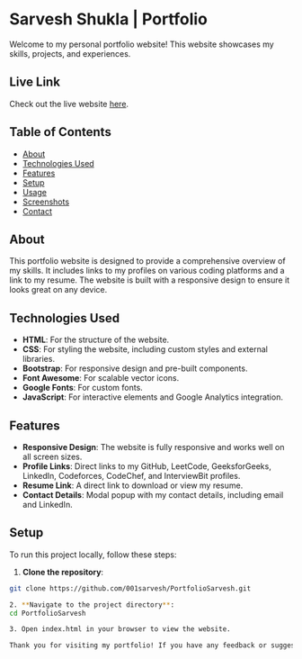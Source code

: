 # Sarvesh Shukla | Portfolio

Welcome to my personal portfolio website! This website showcases my skills, projects, and experiences.

## Live Link

Check out the live website [here](https://portfolio-sarvesh-silk.vercel.app/).

## Table of Contents

- [About](#about)
- [Technologies Used](#technologies-used)
- [Features](#features)
- [Setup](#setup)
- [Usage](#usage)
- [Screenshots](#screenshots)
- [Contact](#contact)

## About

This portfolio website is designed to provide a comprehensive overview of my skills. It includes links to my profiles on various coding platforms and a link to my resume. The website is built with a responsive design to ensure it looks great on any device.

## Technologies Used

- **HTML**: For the structure of the website.
- **CSS**: For styling the website, including custom styles and external libraries.
- **Bootstrap**: For responsive design and pre-built components.
- **Font Awesome**: For scalable vector icons.
- **Google Fonts**: For custom fonts.
- **JavaScript**: For interactive elements and Google Analytics integration.

## Features

- **Responsive Design**: The website is fully responsive and works well on all screen sizes.
- **Profile Links**: Direct links to my GitHub, LeetCode, GeeksforGeeks, LinkedIn, Codeforces, CodeChef, and InterviewBit profiles.
- **Resume Link**: A direct link to download or view my resume.
- **Contact Details**: Modal popup with my contact details, including email and LinkedIn.

## Setup

To run this project locally, follow these steps:

1. **Clone the repository**:

```bash
git clone https://github.com/001sarvesh/PortfolioSarvesh.git

2. **Navigate to the project directory**:
cd PortfolioSarvesh

3. Open index.html in your browser to view the website.

Thank you for visiting my portfolio! If you have any feedback or suggestions, please feel free to contact me.
